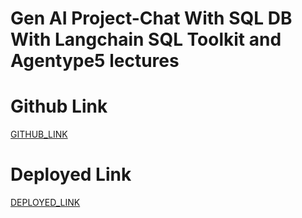 # Gen AI Project-Chat With SQL DB With Langchain SQL Toolkit and Agentype5 lectures

# Github Link

[GITHUB_LINK](https://github.com/rupali-12/Ex_31_Chat_with_SQL)

# Deployed Link

[DEPLOYED_LINK]()
